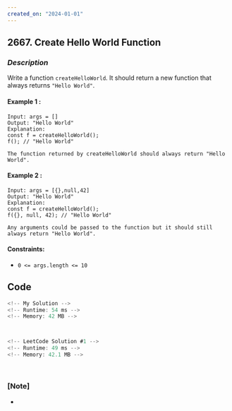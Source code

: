 ```yaml
---
created_on: "2024-01-01"
---
```


## 2667. Create Hello World Function


### _Description_

Write a function `createHelloWorld`. It should return a new function that always returns <code>"Hello World"</code>.

#### Example 1 :
```
Input: args = []
Output: "Hello World"
Explanation:
const f = createHelloWorld();
f(); // "Hello World"

The function returned by createHelloWorld should always return "Hello World".
```

#### Example 2 :
```
Input: args = [{},null,42]
Output: "Hello World"
Explanation:
const f = createHelloWorld();
f({}, null, 42); // "Hello World"

Any arguments could be passed to the function but it should still always return "Hello World".
```

#### Constraints:

- `0 <= args.length <= 10`


## Code

```JavaScript
<!-- My Solution -->
<!-- Runtime: 54 ms -->
<!-- Memory: 42 MB -->




```

```JavaScript
<!-- LeetCode Solution #1 -->
<!-- Runtime: 49 ms -->
<!-- Memory: 42.1 MB -->



```



#

### [Note]
- 
